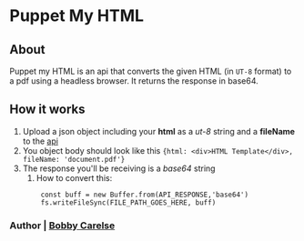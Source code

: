 # Puppet My HTML

## About

Puppet my HTML is an api that converts the given HTML (in `UT-8` format) to a pdf using a headless browser. It returns the response in base64.

## How it works

1. Upload a json object including your **html** as a _ut-8_ string and a **fileName** to the [api](https://puppet-my-html.herokuapp.com/create-pdf)
2. You object body should look like this `{html: <div>HTML Template</div>, fileName: 'document.pdf'}`
3. The response you'll be receiving is a _base64_ string
   1. How to convert this:
      ```
       const buff = new Buffer.from(API_RESPONSE,'base64')
       fs.writeFileSync(FILE_PATH_GOES_HERE, buff)
      ```

### Author | [Bobby Carelse](https://bobbycarelse.co.za)
